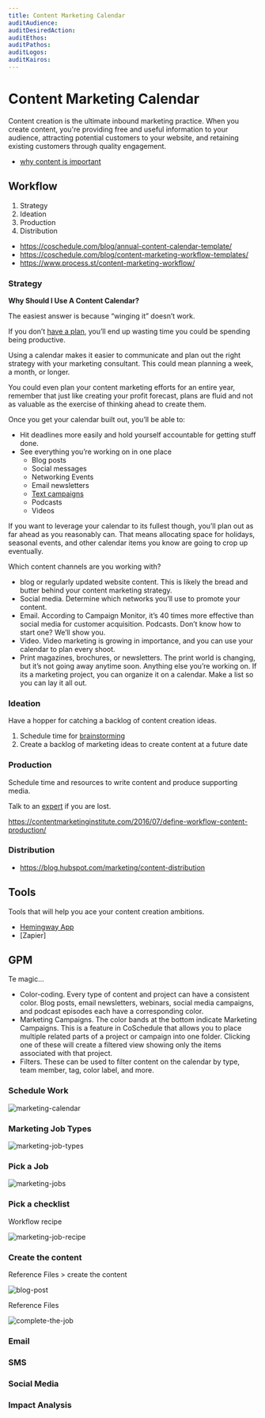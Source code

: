 ```yaml
---
title: Content Marketing Calendar
auditAudience:
auditDesiredAction:
auditEthos:
auditPathos:
auditLogos:
auditKairos:
---
```


# Content Marketing Calendar

Content creation is the ultimate inbound marketing practice. When you create content, you're providing free and useful information to your audience, attracting potential customers to your website, and retaining existing customers through quality engagement.

- [why content is important](https://blog.hubspot.com/marketing/content-creation)

## Workflow

1. Strategy
2. Ideation
3. Production
4. Distribution

- https://coschedule.com/blog/annual-content-calendar-template/
- https://coschedule.com/blog/content-marketing-workflow-templates/
- https://www.process.st/content-marketing-workflow/

### Strategy

**Why Should I Use A Content Calendar?**

The easiest answer is because “winging it” doesn’t work.

If you don’t [have a plan](../productivity/time-blocking/), you’ll end up wasting time you could be spending being productive.

Using a calendar makes it easier to communicate and plan out the right strategy with your marketing consultant. This could mean planning a week, a month, or longer.

You could even plan your content marketing efforts for an entire year, remember that just like creating your profit forecast, plans are fluid and not as valuable as the exercise of thinking ahead to create them.

Once you get your calendar built out, you’ll be able to:

- Hit deadlines more easily and hold yourself accountable for getting stuff done.
- See everything you’re working on in one place
  - Blog posts
  - Social messages
  - Networking Events
  - Email newsletters
  - [Text campaigns](./sms-for-marketing.md)
  - Podcasts
  - Videos

If you want to leverage your calendar to its fullest though, you’ll plan out as far ahead as you reasonably can. That means allocating space for holidays, seasonal events, and other calendar items you know are going to crop up eventually.

Which content channels are you working with?

- blog or regularly updated website content. This is likely the bread and butter behind your content marketing strategy.
- Social media. Determine which networks you’ll use to promote your content.
- Email. According to Campaign Monitor, it’s 40 times more effective than social media for customer acquisition.
  Podcasts. Don’t know how to start one? We’ll show you.
- Video. Video marketing is growing in importance, and you can use your calendar to plan every shoot.
- Print magazines, brochures, or newsletters. The print world is changing, but it’s not going away anytime soon.
  Anything else you’re working on. If its a marketing project, you can organize it on a calendar.
  Make a list so you can lay it all out.

### Ideation

Have a hopper for catching a backlog of content creation ideas.

1. Schedule time for [brainstorming](./https://www.ideou.com/pages/brainstorming)
2. Create a backlog of marketing ideas to create content at a future date

### Production

Schedule time and resources to write content and produce supporting media.

Talk to an [expert](https://devilboyproductions.com/) if you are lost.

https://contentmarketinginstitute.com/2016/07/define-workflow-content-production/

### Distribution

- https://blog.hubspot.com/marketing/content-distribution

## Tools

Tools that will help you ace your content creation ambitions.

- [Hemingway App](http://www.hemingwayapp.com/desktop.html)
- [Zapier]

## GPM

Te magic...

- Color-coding. Every type of content and project can have a consistent color. Blog posts, email newsletters, webinars, social media campaigns, and podcast episodes each have a corresponding color.
- Marketing Campaigns. The color bands at the bottom indicate Marketing Campaigns. This is a feature in CoSchedule that allows you to place multiple related parts of a project or campaign into one folder. Clicking one of these will create a filtered view showing only the items associated with that project.
- Filters. These can be used to filter content on the calendar by type, team member, tag, color label, and more.

### Schedule Work

![marketing-calendar](https://drive.google.com/uc?id=1vc16yjEso8x7vHoPCSnMV5T9soSk8SCk)

### Marketing Job Types

![marketing-job-types](https://drive.google.com/uc?id=1vo11ooTnf1JdGac2TH27mQ8wzkd26-gE)

### Pick a Job

![marketing-jobs](https://drive.google.com/uc?id=1vXpMyAyCXC5hr-66M92Xo2O4LMHMM7Ft)

### Pick a checklist

Workflow recipe

![marketing-job-recipe](https://drive.google.com/uc?id=1veWxrf1LNz1u3e5oJ8lwRmoS9K3noe3y)

### Create the content

Reference Files > create the content

![blog-post](https://drive.google.com/uc?id=1vW_q1wncVCvtYxDWHiuz9cPryPdQwHmZ)

Reference Files

![complete-the-job](https://drive.google.com/uc?id=1vamic5vemYYZsABivHq1vA1smkvhEMI2)

### Email

### SMS

### Social Media

### Impact Analysis
